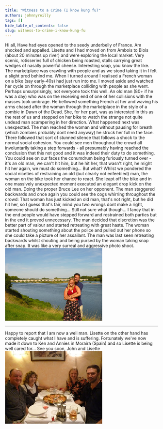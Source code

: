```yaml
---
title: "Witness to a Crime (I know kung fu)"
authors: johnnyreilly
tags: []
hide_table_of_contents: false
slug: witness-to-crime-i-know-kung-fu
---
```

Hi all, Have had eyes opened to the seedy underbelly of France. Am shocked and appalled. Lisette and I had moved on from Ambois to Blois (about 20 minutes up river) and were exploring the local market. Very scenic, rotisseries full of chicken being roasted, stalls carrying great wedges of nasally powerful cheese. Interesting soap, you know the like. The marketplace was crawling with people and as we stood taking it in I felt a slight prod behind me. When I turned around I realised a French woman on a bike (say early-40s) had just run into me. I moved aside and watched her cycle on through the marketplace colliding with people as she went. Perhaps unsurprisingly, not everyone took this well. An old man (80+ if he was a day) who was on the receiving end of one of her collisions with the masses took umbrage. He bellowed something French at her and waving his arms chased after the woman through the marketplace in the style of a zombie in Dawn of the Dead. She, for her part, was as interested in this as the rest of us and stopped on her bike to watch the strange not quite undead man scampering in her direction. What happened next was unexpected. The man reached the woman and without pausing for breath (which zombies probably dont need anyway) he struck her full in the face. There followed that sort of stunned silence that follows a shock to the normal social cohesion. You could see men throughout the crowd all involuntarily taking a step forwards - all presumably having reached the conclusion that this not good and it was indeed their duty to do something. You could see on our faces the conumdrum being furiously turned over - it's an old man, we can't hit him, but he hit her, that wasn't right, he might hit her again, we must do something... But what? Whilst we pondered the social niceties of restraining an old (but clearly not enfeebled) man, the woman on the bike took her chance to react. She leapt off the bike and in one massively unexpected moment executed an elegant drop kick on the old man. Doing the proper Bruce Lee on her opponent. The man staggered backwards and once again you could see the cogs whirring throughout the crowd: That woman has just kicked an old man, that's not right, but he did hit her, so I guess that's fair, mind you two wrongs dont make a right, someone should do something... Still not sure what though... I fancy that in the end people would have stepped forward and restrained both parties but in the end it proved unnecessary. The man decided that discretion was the better part of valour and started retreating with great haste. The woman started shouting something about the police and pulled out her phone so she could take a picture of her assailant. The man was last seen retreating backwards whilst shouting and being pursed by the woman taking snap after snap. It was like a very surreal and aggressive photo shoot. ![](P1020161.JPG)

---

Happy to report that I am now a well man. Lisette on the other hand has completely caught what I have and is suffering. Fortunately we've now made it down to Ken and Annies in Moraira (Spain) and so Lisette is being well cared for... See you soon, John and Lisette ![](P1020181.JPG)


